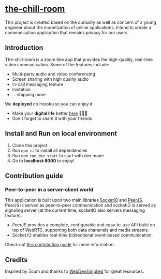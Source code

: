 # [the-chill-room](https://da-chill-room.herokuapp.com)

This project is created based on the curiosity as well as concern of a young engineer about the monetization of online applications. Intend to create a communication application that remains privacy for our users.

## Introduction

The-chill-room is a zoom-like app that provides the high-quality, real-time video communication. Some of the features include:
- Multi-party audio and video conferencing
- Screen sharing with high quality audio
- In-call messaging feature
- Invitation
- ... shipping more

We **deployed** on Heroku so you can enjoy it

- Make your **digital life** better [here](https://da-chill-room.herokuapp.com) :metal::sunglasses:🎉
- Don't forget to share it with your friends

## Install and Run on local environment
1. Clone this project
2. Run ```npm ci``` to install all dependencies
3. Run ```npm run dev_start``` to start with dev mode
4. Go to **localhost:8000** to enjoy!

## Contribution guide

### Peer-to-peer in a server-client world
This application is built upon two main libraries [SocketIO](https://github.com/socketio/socket.io) and [PeerJS](https://github.com/peers/peerjs). PeerJS is served as peer-to-peer communication and socketIO is served as signaling server (at the current time, socketIO also servers messaging feature).

- PeerJS provides a complete, configurable and easy-to-use API build on top of WebRTC, supporting both data chanenels and media streams.
- Socket.IO enables real-time bidirectional event-based communication.

Check out [this contribution guide](docs/README.md) for more information.

## Credits
Inspired by Zoom and thanks to [WebDevSimplied](https://github.com/WebDevSimplified) for great resources.